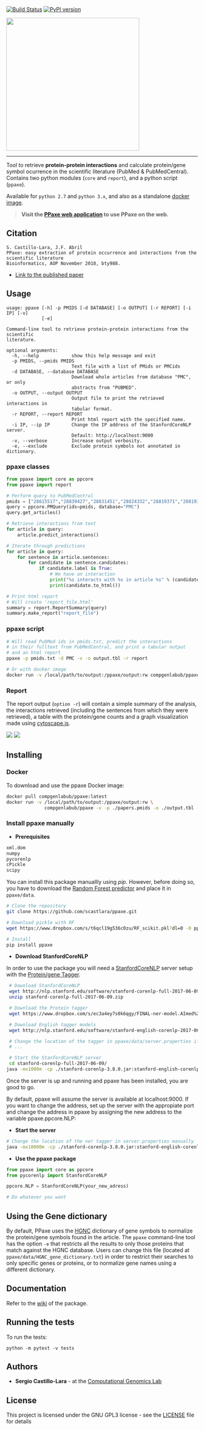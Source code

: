 [![Build Status](https://travis-ci.org/scastlara/ppaxe.svg?branch=master)](https://travis-ci.org/scastlara/ppaxe) [![PyPI version](https://badge.fury.io/py/ppaxe.svg)](https://badge.fury.io/py/ppaxe)

<img width="350" src="ppaxe/logo.png"/>

-----

Tool to retrieve **protein-protein interactions** and calculate protein/gene symbol ocurrence in the scientific literature (PubMed & PubMedCentral). Contains two python modules (`core` and `report`), and a python script (`ppaxe`).

Available for `python 2.7` and `python 3.x`, and also as a standalone [docker image](https://hub.docker.com/r/compgenlabub/ppaxe/).

> **Visit the [PPaxe web application](https://compgen.bio.ub.edu/PPaxe) to use PPaxe on the web.**

## Citation

```
S. Castillo-Lara, J.F. Abril
PPaxe: easy extraction of protein occurrence and interactions from the scientific literature
Bioinformatics, AOP November 2018, bty988.
```
* [Link to the published paper](https://academic.oup.com/bioinformatics/advance-article-abstract/doi/10.1093/bioinformatics/bty988/5221011)


## Usage

```
usage: ppaxe [-h] -p PMIDS [-d DATABASE] [-o OUTPUT] [-r REPORT] [-i IP] [-v]
             [-e]

Command-line tool to retrieve protein-protein interactions from the scientific
literature.

optional arguments:
  -h, --help            show this help message and exit
  -p PMIDS, --pmids PMIDS
                        Text file with a list of PMids or PMCids
  -d DATABASE, --database DATABASE
                        Download whole articles from database "PMC", or only
                        abstracts from "PUBMED".
  -o OUTPUT, --output OUTPUT
                        Output file to print the retrieved interactions in
                        tabular format.
  -r REPORT, --report REPORT
                        Print html report with the specified name.
  -i IP, --ip IP        Change the IP address of the StanfordCoreNLP server.
                        Default: http://localhost:9000
  -v, --verbose         Increase output verbosity.
  -e, --exclude         Exclude protein symbols not annotated in dictionary.
```


### ppaxe classes

```python
from ppaxe import core as ppcore
from ppaxe import report

# Perform query to PubMedCentral
pmids = ["28615517","28839427","28831451","28824332","28819371","28819357"]
query = ppcore.PMQuery(ids=pmids, database="PMC")
query.get_articles()

# Retrieve interactions from text
for article in query:
    article.predict_interactions()

# Iterate through predictions
for article in query:
    for sentence in article.sentences:
        for candidate in sentence.candidates:
            if candidate.label is True:
                # We have an interaction
                print("%s interacts with %s in article %s" % (candidate.prot1.symbol, candidate.prot2.symbol, article.pmid ))
                print(candidate.to_html())

# Print html report
# Will create 'report_file.html'
summary = report.ReportSummary(query)
summary.make_report("report_file")
```

### ppaxe script

```sh
# Will read PubMed ids in pmids.txt, predict the interactions
# in their fulltext from PubMedCentral, and print a tabular output
# and an html report
ppaxe -p pmids.txt -d PMC -v -o output.tbl -r report

# Or with docker image
docker run -v /local/path/to/output:/ppaxe/output:rw compgenlabub/ppaxe -v -p pmids.txt -o output.tbl -r report
```

### Report

The report output (`option -r`) will contain a simple summary of the analysis, the interactions retrieved (including the sentences from which they were retrieved), a table with the protein/gene counts and a graph visualization made using [cytoscape.js](http://js.cytoscape.org/).

<img src="https://raw.githubusercontent.com/scastlara/ppaxe/master/ppaxe/data/report1-example.png"/>
<img src="https://raw.githubusercontent.com/scastlara/ppaxe/master/ppaxe/data/report2-example.png"/>


## Installing

### Docker
To download and use the ppaxe Docker image:

```sh
docker pull compgenlabub/ppaxe:latest
docker run -v /local/path/to/output:/ppaxe/output:rw \
              compgenlabub/ppaxe -v -p ./papers.pmids -o ./output.tbl -r ./report
```

### Install ppaxe manually

* **Prerequisites**

```sh
xml.dom
numpy
pycorenlp
cPickle
scipy
```

You can install this package manuallly using _pip_. However, before doing so, you have to download the [Random Forest predictor](https://www.dropbox.com/s/t6qcl19g536c0zu/RF_scikit.pkl?dl=0) and place it in `ppaxe/data`.

```sh
# Clone the repository
git clone https://github.com/scastlara/ppaxe.git

# Download pickle with RF
wget https://www.dropbox.com/s/t6qcl19g536c0zu/RF_scikit.pkl?dl=0 -O ppaxe/ppaxe/data/RF_scikit.pkl

# Install
pip install ppaxe
```

* **Download StanfordCoreNLP**

In order to use the package you will need a [StanfordCoreNLP](https://stanfordnlp.github.io/CoreNLP) server setup with the [Protein/gene Tagger](https://www.dropbox.com/s/ec3a4ey7s0k6qgy/FINAL-ner-model.AImed%2BMedTag%2BBioInfer.ser.gz?dl=0).

```sh
 # Download StanfordCoreNLP
 wget http://nlp.stanford.edu/software/stanford-corenlp-full-2017-06-09.zip
 unzip stanford-corenlp-full-2017-06-09.zip

 # Download the Protein tagger
 wget https://www.dropbox.com/s/ec3a4ey7s0k6qgy/FINAL-ner-model.AImed%2BMedTag%2BBioInfer.ser.gz?dl=0 -O FINAL-ner-model.AImed+MedTag+BioInfer.ser.gz

 # Download English tagger models
 wget http://nlp.stanford.edu/software/stanford-english-corenlp-2017-06-09-models.jar -O stanford-corenlp-full-2017-06-09/stanford-english-corenlp-2017-06-09-models.jar

 # Change the location of the tagger in ppaxe/data/server.properties if necessary
 # ...

 # Start the StanfordCoreNLP server
 cd stanford-corenlp-full-2017-06-09/
java -mx1000m -cp ./stanford-corenlp-3.8.0.jar:stanford-english-corenlp-2017-06-09-models.jar edu.stanford.nlp.pipeline.StanfordCoreNLPServer -port 9000 -serverProperties ~/ppaxe/ppaxe/data/server.properties
```

Once the server is up and running and ppaxe has been installed, you are good to go.

By default, ppaxe will assume the server is available at localhost:9000. If you want to change the address, set up the server with the appropiate port and change the address in ppaxe by assigning the new address to the variable ppaxe.ppcore.NLP:

* **Start the server**

```sh
# Change the location of the ner tagger in server.properties manually
java -mx10000m -cp ./stanford-corenlp-3.8.0.jar:stanford-english-corenlp-2017-06-09-models.jar edu.stanford.nlp.pipeline.StanfordCoreNLPServer -port your_port -serverProperties ppaxe/data/server.properties
```

* **Use the ppaxe package**

```python
from ppaxe import core as ppcore
from pycorenlp import StanfordCoreNLP

ppcore.NLP = StanfordCoreNLP(your_new_adress)

# Do whatever you want
```

## Using the Gene dictionary

By default, PPaxe uses the [HGNC](https://www.genenames.org/) dictionary of gene symbols to normalize the protein/gene symbols found in the article. The `ppaxe` command-line tool has the option `-e` that restricts all the results to only those proteins that match against the HGNC database. Users can change this file (located at `ppaxe/data/HGNC_gene_dictionary.txt`) in order to restrict their searches to only specific genes or proteins, or to normalize gene names using a different dictionary.


## Documentation

Refer to the [wiki](https://github.com/scastlara/ppaxe/wiki/Documentation) of the package.

## Running the tests

To run the tests:

```
python -m pytest -v tests
```

## Authors

* **Sergio Castillo-Lara** - at the [Computational Genomics Lab](https://compgen.bio.ub.edu)


## License

This project is licensed under the GNU GPL3 license - see the [LICENSE](LICENSE) file for details
